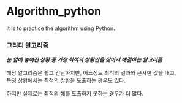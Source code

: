 # Algorithm_python 

It is to practice the algorithm using Python.

### 그리디 알고리즘 ###  
***눈 앞에 놓여진 상황 중 가장 최적의 상황만을 찾아서 해결하는 알고리즘*** 

해당 알고리즘은 쉽고 간단하지만, 어느정도 최적의 결과와 근사한 값을 내고,  
특정 상황에서는 최적의 상황을 도출하는 경우도 있다.

하지만 실제로는 최적의 해를 도출하지 못하는 경우가 더 많다.
